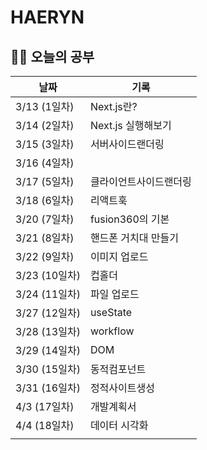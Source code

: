 # HAERYN
<h2>✍🏻 오늘의 공부</h2>

| 날짜         | 기록 |
|------------ | -- |
| 3/13 (1일차) | Next.js란? |
| 3/14 (2일차) | Next.js 실행해보기 |
| 3/15 (3일차) | 서버사이드랜더링 |
| 3/16 (4일차) |  |
| 3/17 (5일차) | 클라이언트사이드랜더링 |
| 3/18 (6일차) | 리액트훅 |
| 3/20 (7일차) | fusion360의 기본 |
| 3/21 (8일차) | 핸드폰 거치대 만들기 |
| 3/22 (9일차) | 이미지 업로드 |
| 3/23 (10일차) | 컵홀더 |
| 3/24 (11일차) | 파일 업로드 |
| 3/27 (12일차) | useState |
| 3/28 (13일차) | workflow |
| 3/29 (14일차) | DOM |
| 3/30 (15일차) | 동적컴포넌트 |
| 3/31 (16일차) | 정적사이트생성 |
| 4/3 (17일차) | 개발계획서 |
| 4/4 (18일차) | 데이터 시각화 |
|             |  |